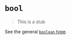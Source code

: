 # `bool`

> This is a stub

See the general [`boolean` type][general-type-boolean].

[general-type-boolean]: ../../../../reference/types/boolean.md
